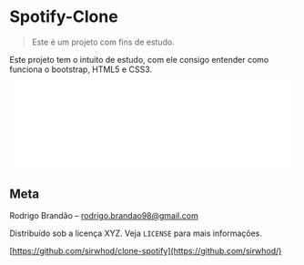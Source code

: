 # Spotify-Clone
> Este é um projeto com fins de estudo.


Este projeto tem o intuito de estudo, com ele consigo entender como funciona o bootstrap, HTML5 e CSS3.

![](./image/spotify.svg)


## Meta
Rodrigo Brandão – rodrigo.brandao98@gmail.com

Distribuído sob a licença XYZ. Veja `LICENSE` para mais informações.

[https://github.com/sirwhod/clone-spotify](https://github.com/sirwhod/)

